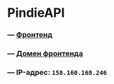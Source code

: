 # PindieAPI

### — [Фронтенд](https://github.com/lumenpearson/practicum-pindie_frontend)

### — [Домен фронтенда](https://lumens-pindie.nomoredomainswork.ru)

### — IP-адрес: `158.160.168.246`
